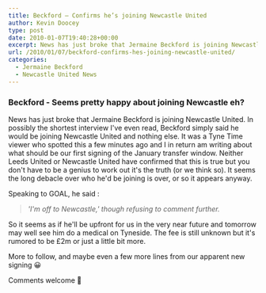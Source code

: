 ```yaml
---
title: Beckford – Confirms he’s joining Newcastle United
author: Kevin Doocey
type: post
date: 2010-01-07T19:40:28+00:00
excerpt: News has just broke that Jermaine Beckford is joining Newcastle United..
url: /2010/01/07/beckford-confirms-hes-joining-newcastle-united/
categories:
  - Jermaine Beckford
  - Newcastle United News
---
```


### Beckford - Seems pretty happy about joining Newcastle eh?

News has just broke that Jermaine Beckford is joining Newcastle United. In possibly the shortest interview I've even read, Beckford simply said he would be joining Newcastle United and nothing else. It was a Tyne Time viewer who spotted this a few minutes ago and I in return am writing about what should be our first signing of the January transfer window. Neither Leeds United or Newcastle United have confirmed that this is true but you don't have to be a genius to work out it's the truth (or we think so). It seems the long debacle over who he'd be joining is over, or so it appears anyway.

Speaking to GOAL, he said :

> _'I'm off to Newcastle,' though refusing to comment further._

So it seems as if he'll be upfront for us in the very near future and tomorrow may well see him do a medical on Tyneside. The fee is still unknown but it's rumored to be £2m or just a little bit more.

More to follow, and maybe even a few more lines from our apparent new signing 😀

Comments welcome 🙂
